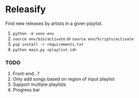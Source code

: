 # Releasify
Find new releases by artists in a given playlist.

1) `python -m venv env`
2) `source env/bin/activate` or `source env/Scripts/activate`
2) `pip install -r requirements.txt`
2) `python main.py <playlist-id>`


### TODO

1) Front-end...?
2) Only add songs based on region of input playlist
3) Support multiple playlists
4) Progress bar
